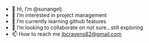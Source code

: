 - 👋 Hi, I’m @sunangelj
- 👀 I’m interested in project management
- 🌱 I’m currently learning github features
- 💞️ I’m looking to collaborate on not sure...still exploring
- 📫 How to reach me jbcravens82@gmail.com

<!---
sunangelj/sunangelj is a ✨ special ✨ repository because its `README.md` (this file) appears on your GitHub profile.
You can click the Preview link to take a look at your changes.
--->
